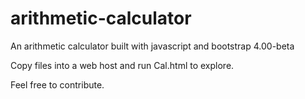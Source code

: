 # arithmetic-calculator

An arithmetic calculator built with javascript and bootstrap 4.00-beta

Copy files into a web host and run Cal.html to explore.

Feel free to contribute.
